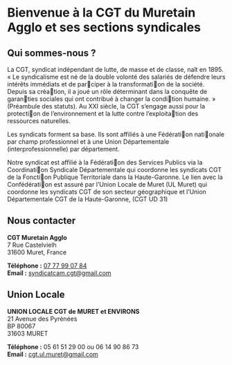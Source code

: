 

# Bienvenue à la CGT du Muretain Agglo et ses sections syndicales 

## Qui sommes-nous ?

La CGT, syndicat indépendant de lutte, de masse et de classe, naît en 1895.
« Le syndicalisme est né de la double volonté des salariés de défendre leurs intérêts immédiats et de
parciper à la transformation de la société. Depuis sa création, il a joué un rôle déterminant dans la
conquête de garanties sociales qui ont contribué à changer la condition humaine. » (Préambule des
statuts).
Au XXI siècle, la CGT s’engage aussi pour la protection de l’environnement et la lutte contre
l’exploitation des ressources naturelles.

Les syndicats forment sa base. Ils sont affiliés à une Fédération nationale par champ professionnel et à
une Union Départementale (interprofessionnelle) par département.

Notre syndicat est affilié à la Fédération des Services Publics via la Coordination Syndicale
Départementale qui coordonne les syndicats CGT de la Fonction Publique Territoriale dans la Haute-Garonne.
Le lien avec la Confédération est assuré par l’Union Locale de Muret (UL Muret) qui coordonne les
syndicats CGT de son secteur géographique et l’Union Départementale CGT de la Haute-Garonne, (CGT
UD 31) 


## Nous contacter

**CGT Muretain Agglo**  
7 Rue Castelvielh  
31600 Muret, France

**Téléphone :** [07 77 99 07 84](tel:0777990784)  
**Email :** [syndicatcam.cgt@gmail.com](mailto:syndicatcam.cgt@gmail.com)

## Union Locale

**UNION LOCALE CGT de MURET et ENVIRONS**  
21 Avenue des Pyrénées  
BP 80067  
31603 MURET

**Téléphone :** 05 61 51 29 00 ou 06 14 90 86 73  
**Email :** [cgt.ul.muret@gmail.com](mailto:cgt.ul.muret@gmail.com)
